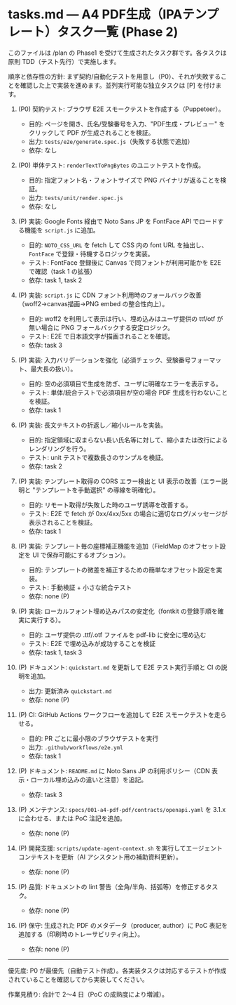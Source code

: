 # tasks.md — A4 PDF生成（IPAテンプレート）タスク一覧 (Phase 2)

このファイルは /plan の Phase1 を受けて生成されたタスク群です。各タスクは原則 TDD（テスト先行）で実施します。

順序と依存性の方針: まず契約/自動化テストを用意し（P0）、それが失敗することを確認した上で実装を進めます。並列実行可能な独立タスクは [P] を付けます。

1. (P0) 契約テスト: ブラウザ E2E スモークテストを作成する（Puppeteer）。
   - 目的: ページを開き、氏名/受験番号を入力、"PDF生成・プレビュー" をクリックして PDF が生成されることを検証。
   - 出力: `tests/e2e/generate.spec.js`（失敗する状態で追加）
   - 依存: なし

2. (P0) 単体テスト: `renderTextToPngBytes` のユニットテストを作成。
   - 目的: 指定フォント名・フォントサイズで PNG バイナリが返ることを検証。
   - 出力: `tests/unit/render.spec.js`
   - 依存: なし

3. (P) 実装: Google Fonts 経由で Noto Sans JP を FontFace API でロードする機能を `script.js` に追加。
   - 目的: `NOTO_CSS_URL` を fetch して CSS 内の font URL を抽出し、`FontFace` で登録・待機するロジックを実装。
   - テスト: FontFace 登録後に Canvas で同フォントが利用可能かを E2E で確認（task 1 の拡張）
   - 依存: task 1, task 2

4. (P) 実装: `script.js` に CDN フォント利用時のフォールバック改善（woff2→canvas描画→PNG embed の整合性向上）。
   - 目的: woff2 を利用して表示は行い、埋め込みはユーザ提供の ttf/otf が無い場合に PNG フォールバックする安定ロジック。
   - テスト: E2E で日本語文字が描画されることを確認。
   - 依存: task 3

5. (P) 実装: 入力バリデーションを強化（必須チェック、受験番号フォーマット、最大長の扱い）。
   - 目的: 空の必須項目で生成を防ぎ、ユーザに明確なエラーを表示する。
   - テスト: 単体/統合テストで必須項目が空の場合 PDF 生成を行わないことを検証。
   - 依存: task 1

6. (P) 実装: 長文テキストの折返し／縮小ルールを実装。
   - 目的: 指定領域に収まらない長い氏名等に対して、縮小または改行によるレンダリングを行う。
   - テスト: unit テストで複数長さのサンプルを検証。
   - 依存: task 2

7. (P) 実装: テンプレート取得の CORS エラー検出と UI 表示の改善（エラー説明と "テンプレートを手動選択" の導線を明確化）。
   - 目的: リモート取得が失敗した時のユーザ誘導を改善する。
   - テスト: E2E で fetch が 0xx/4xx/5xx の場合に適切なログ/メッセージが表示されることを検証。
   - 依存: task 1

8. (P) 実装: テンプレート毎の座標補正機能を追加（FieldMap のオフセット設定を UI で保存可能にするオプション）。
   - 目的: テンプレートの微差を補正するための簡単なオフセット設定を実装。
   - テスト: 手動検証 + 小さな統合テスト
   - 依存: none (P)

9. (P) 実装: ローカルフォント埋め込みパスの安定化（fontkit の登録手順を確実に実行する）。
   - 目的: ユーザ提供の .ttf/.otf ファイルを pdf-lib に安全に埋め込む
   - テスト: E2E で埋め込みが成功することを検証
   - 依存: task 1, task 3

10. (P) ドキュメント: `quickstart.md` を更新して E2E テスト実行手順と CI の説明を追加。
    - 出力: 更新済み `quickstart.md`
    - 依存: none (P)

11. (P) CI: GitHub Actions ワークフローを追加して E2E スモークテストを走らせる。
    - 目的: PR ごとに最小限のブラウザテストを実行
    - 出力: `.github/workflows/e2e.yml`
    - 依存: task 1

12. (P) ドキュメント: `README.md` に Noto Sans JP の利用ポリシー（CDN 表示・ローカル埋め込みの違いと注意）を追記。
    - 依存: task 3

13. (P) メンテナンス: `specs/001-a4-pdf-pdf/contracts/openapi.yaml` を 3.1.x に合わせる、または PoC 注記を追加。
    - 依存: none (P)

14. (P) 開発支援: `scripts/update-agent-context.sh` を実行してエージェントコンテキストを更新（AI アシスタント用の補助資料更新）。
    - 依存: none (P)

15. (P) 品質: ドキュメントの lint 警告（全角/半角、括弧等）を修正するタスク。
    - 依存: none (P)

16. (P) 保守: 生成された PDF のメタデータ（producer, author）に PoC 表記を追加する（印刷時のトレーサビリティ向上）。
    - 依存: none (P)

---

優先度: P0 が最優先（自動テスト作成）。各実装タスクは対応するテストが作成されていることを確認してから実装してください。

作業見積り: 合計で 2〜4 日（PoC の成熟度により増減）。
